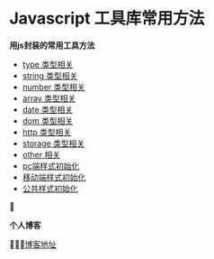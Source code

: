 # Javascript 工具库常用方法

**用js封装的常用工具方法**

* [type 类型相关](https://github.com/lsxlsxxslxsl/utils/js/type.js)
* [string 类型相关](https://github.com/lsxlsxxslxsl/utils/js/string.js)
* [number 类型相关](https://github.com/lsxlsxxslxsl/utils/js/number.js)
* [array 类型相关](https://github.com/lsxlsxxslxsl/utils/js/array.js)
* [date 类型相关](https://github.com/lsxlsxxslxsl/utils/js/date.js)
* [dom 类型相关](https://github.com/lsxlsxxslxsl/utils/js/dom.js)
* [http 类型相关](https://github.com/lsxlsxxslxsl/utils/js/http.js)
* [storage 类型相关](https://github.com/lsxlsxxslxsl/utils/js/storage.js)
* [other 相关](https://github.com/lsxlsxxslxsl/utils/js/other.js)
* [pc端样式初始化](https://github.com/lsxlsxxslxsl/utils/js/pc_init.css)
* [移动端样式初始化](https://github.com/lsxlsxxslxsl/utils/js/phone_init.css)
* [公共样式初始化](https://github.com/lsxlsxxslxsl/utils/js/common.css)



**个人博客**

[博客地址](http://blog.liusixin.cn)
